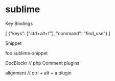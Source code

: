 # sublime
Key Bindings


[
  {"keys": ["ctrl+alt+f"], "command": "find_use"}
]



Snippet

foo.sublime-snippet


DocBlockr // php Comment plugins


alignment // ctrl + alt + a plugin
